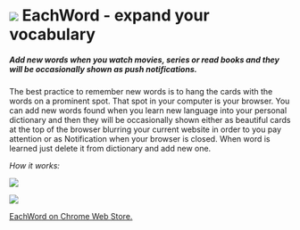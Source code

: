 # ![](https://github.com/dirtmaxim/EachWord/blob/master/images/icons/icon48.png) EachWord - expand your vocabulary

##### Add new words when you watch movies, series or read books and they will be occasionally shown as push notifications.
The best practice to remember new words is to hang the cards with the words on a prominent spot. That spot in your computer is your browser. You can add new words found when you learn new language into your personal dictionary and then they will be occasionally shown either as beautiful cards at the top of the browser blurring your current website in order to you pay attention or as Notification when your browser is closed. When word is learned just delete it from dictionary and add new one.

*How it works:*

![](https://github.com/dirtmaxim/EachWord/blob/master/readmeImageFirst.webp)

![](https://github.com/dirtmaxim/EachWord/blob/master/readmeImageSecond.webp)

<a href="https://chrome.google.com/webstore/detail/eachword-expand-your-voca/ndbpgappknhobbikhmjenceoklpaalam" target="_blank">EachWord on Chrome Web Store.</a>
